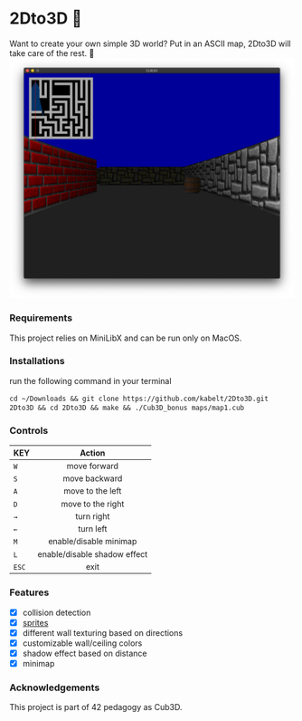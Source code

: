 # 2Dto3D :milky_way:
Want to create your own simple 3D world?
Put in an ASCII map, 2Dto3D will take care of the rest. :metal:
![](images/image1.png)
### Requirements
This project relies on MiniLibX and can be run only on MacOS.
### Installations
run the following command in your terminal
```shell
cd ~/Downloads && git clone https://github.com/kabelt/2Dto3D.git 2Dto3D && cd 2Dto3D && make && ./Cub3D_bonus maps/map1.cub
```
### Controls
| KEY           | Action        |
| ------------- |:-------------:|
| `W`           | move forward  |
| `S`           | move backward |
| `A`           | move to the left     |
| `D`           | move to the right    |
| `→`           | turn right    |
| `←`           | turn left     |
| `M`           | enable/disable minimap|
| `L`           | enable/disable shadow effect|
| `ESC`         | exit      |
### Features
- [x] collision detection
- [x] [sprites](https://en.wikipedia.org/wiki/Sprite_(computer_graphics))
- [x] different wall texturing based on directions
- [x] customizable wall/ceiling colors
- [x] shadow effect based on distance
- [x] minimap
### Acknowledgements
This project is part of 42 pedagogy as Cub3D.
